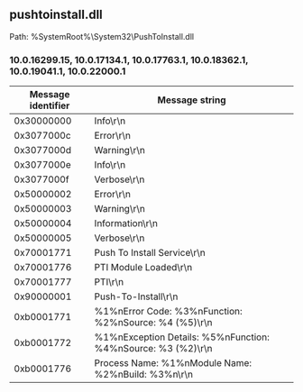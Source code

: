 ## pushtoinstall.dll

Path: %SystemRoot%\System32\PushToInstall.dll

### 10.0.16299.15, 10.0.17134.1, 10.0.17763.1, 10.0.18362.1, 10.0.19041.1, 10.0.22000.1

Message identifier | Message string
--- | ---
0x30000000 | Info\r\n
0x3077000c | Error\r\n
0x3077000d | Warning\r\n
0x3077000e | Info\r\n
0x3077000f | Verbose\r\n
0x50000002 | Error\r\n
0x50000003 | Warning\r\n
0x50000004 | Information\r\n
0x50000005 | Verbose\r\n
0x70001771 | Push To Install Service\r\n
0x70001776 | PTI Module Loaded\r\n
0x70001777 | PTI\r\n
0x90000001 | Push-To-Install\r\n
0xb0001771 | %1%nError Code: %3%nFunction: %2%nSource: %4 (%5)\r\n
0xb0001772 | %1%nException Details: %5%nFunction: %4%nSource: %3 (%2)\r\n
0xb0001776 | Process Name: %1%nModule Name: %2%nBuild: %3%n\r\n
